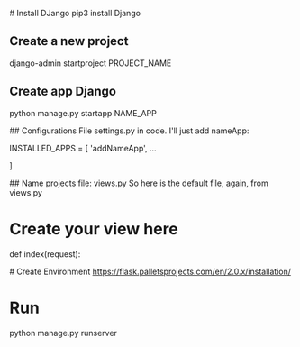 # Install DJango
pip3 install Django

## Create a new project
django-admin startproject PROJECT_NAME

## Create app Django
python manage.py startapp NAME_APP


## Configurations
File settings.py in code. I'll just add nameApp:

INSTALLED_APPS = [
    'addNameApp',
    ...
    
]

## Name projects file: views.py
So here is the default file, again, from views.py
# Create your view here
def index(request):
    
# Create Environment 
https://flask.palletsprojects.com/en/2.0.x/installation/

# Run 
python manage.py runserver